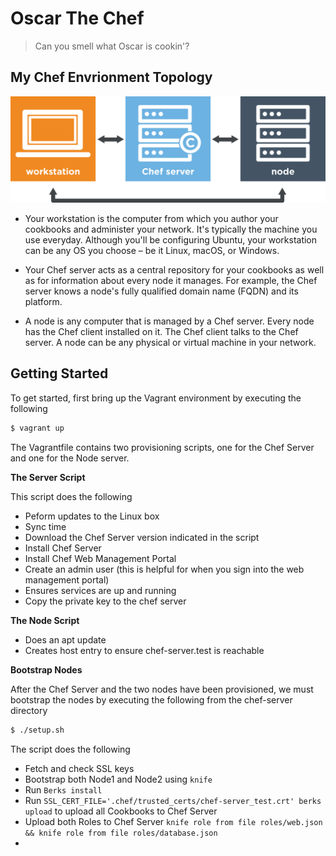# Oscar The Chef
> Can you smell what Oscar is cookin'?

##  My Chef Envrionment Topology

![alt text](topology.png "Chef Environment Topology")

* Your workstation is the computer from which you author your cookbooks and administer your network. It's typically the machine you use everyday. Although you'll be configuring Ubuntu, your workstation can be any OS you choose – be it Linux, macOS, or Windows.

* Your Chef server acts as a central repository for your cookbooks as well as for information about every node it manages. For example, the Chef server knows a node's fully qualified domain name (FQDN) and its platform.

* A node is any computer that is managed by a Chef server. Every node has the Chef client installed on it. The Chef client talks to the Chef server. A node can be any physical or virtual machine in your network.
## Getting Started
To get started, first bring up the Vagrant environment by executing the following

```bash
$ vagrant up
```
The Vagrantfile contains two provisioning scripts, one for the Chef Server and one for the Node server.  


**The Server Script**

This script does the following
* Peform updates to the Linux box
* Sync time
* Download the Chef Server version indicated in the script
* Install Chef Server
* Install Chef Web Management Portal
* Create an admin user (this is helpful for when you sign into the web management portal)
* Ensures services are up and running
* Copy the private key to the chef server


**The Node Script**

* Does an apt update
* Creates host entry to ensure chef-server.test is reachable

**Bootstrap Nodes**


After the Chef Server and the two nodes have been provisioned, we must bootstrap the nodes by executing the following from the chef-server directory
```bash
$ ./setup.sh
```
The script does the following
* Fetch and check SSL keys
* Bootstrap both Node1 and Node2 using `knife`
* Run `Berks install`
* Run `SSL_CERT_FILE='.chef/trusted_certs/chef-server_test.crt' berks upload` to upload all Cookbooks to Chef Server
* Upload both Roles to Chef Server `knife role from file roles/web.json && knife role from file roles/database.json`
* 